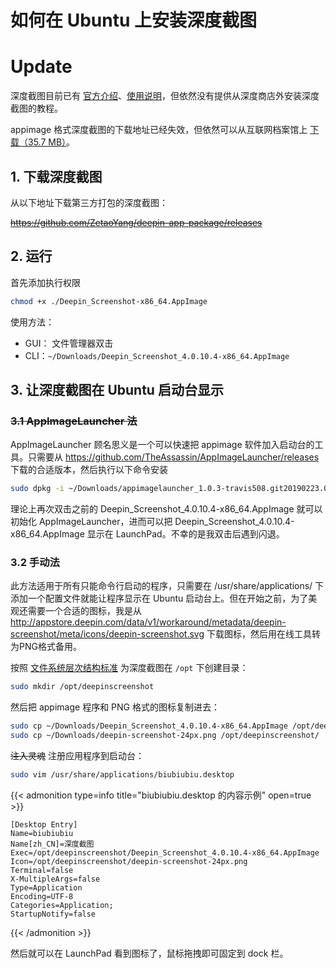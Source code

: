 # 如何在 Ubuntu 上安装深度截图

# Update

深度截图目前已有 [官方介绍](https://www.deepin.org/zh/original/deepin-screenshot/)、[使用说明](https://wiki.deepin.org/wiki/%E6%B7%B1%E5%BA%A6%E6%88%AA%E5%9B%BE)，但依然没有提供从深度商店外安装深度截图的教程。

appimage 格式深度截图的下载地址已经失效，但依然可以从互联网档案馆上 [下载（35.7 MB）](https://web.archive.org/web/20201120043221/https://github-production-release-asset-2e65be.s3.amazonaws.com/110259696/6110e818-0909-11e8-92a8-e734dc188fe0?X-Amz-Algorithm=AWS4-HMAC-SHA256&X-Amz-Credential=AKIAIWNJYAX4CSVEH53A%2F20201120%2Fus-east-1%2Fs3%2Faws4_request&X-Amz-Date=20201120T043221Z&X-Amz-Expires=300&X-Amz-Signature=134866f6be04ad00a4eaf1a2aa00604d5fbfd4fe5f9597a94a2a92da3d758053&X-Amz-SignedHeaders=host&actor_id=0&key_id=0&repo_id=110259696&response-content-disposition=attachment%3B%20filename%3DDeepin_Screenshot_4.0.10.4-x86_64.AppImage&response-content-type=application%2Foctet-stream)。

## 1. 下载深度截图

从以下地址下载第三方打包的深度截图：

~~https://github.com/ZetaoYang/deepin-app-package/releases~~

## 2. 运行
首先添加执行权限
```bash
chmod +x ./Deepin_Screenshot-x86_64.AppImage
```
使用方法：
- GUI： 文件管理器双击
- CLI：`~/Downloads/Deepin_Screenshot_4.0.10.4-x86_64.AppImage`

## 3. 让深度截图在 Ubuntu 启动台显示
### ~~3.1 AppImageLauncher 法~~
AppImageLauncher 顾名思义是一个可以快速把 appimage 软件加入启动台的工具。只需要从 https://github.com/TheAssassin/AppImageLauncher/releases 下载的合适版本，然后执行以下命令安装

```bash
sudo dpkg -i ~/Downloads/appimagelauncher_1.0.3-travis508.git20190223.0c6d768_amd64.deb
```

理论上再次双击之前的 Deepin_Screenshot_4.0.10.4-x86_64.AppImage 就可以初始化 AppImageLauncher，进而可以把 Deepin_Screenshot_4.0.10.4-x86_64.AppImage 显示在 LaunchPad。不幸的是我双击后遇到闪退。

### 3.2 手动法

此方法适用于所有只能命令行启动的程序，只需要在 /usr/share/applications/ 下添加一个配置文件就能让程序显示在 Ubuntu 启动台上。但在开始之前，为了美观还需要一个合适的图标，我是从 http://appstore.deepin.com/data/v1/workaround/metadata/deepin-screenshot/meta/icons/deepin-screenshot.svg 下载图标，然后用在线工具转为PNG格式备用。

按照 [文件系统层次结构标准](https://zh.wikipedia.org/wiki/%E6%96%87%E4%BB%B6%E7%B3%BB%E7%BB%9F%E5%B1%82%E6%AC%A1%E7%BB%93%E6%9E%84%E6%A0%87%E5%87%86) 为深度截图在 `/opt` 下创建目录：

```bash
sudo mkdir /opt/deepinscreenshot
```

然后把 appimage 程序和 PNG 格式的图标复制进去：

```bash
sudo cp ~/Downloads/Deepin_Screenshot_4.0.10.4-x86_64.AppImage /opt/deepinscreenshot/
sudo cp ~/Downloads/deepin-screenshot-24px.png /opt/deepinscreenshot/
```

~~注入灵魂~~ 注册应用程序到启动台：
```bash
sudo vim /usr/share/applications/biubiubiu.desktop
```

{{< admonition type=info title="biubiubiu.desktop 的内容示例" open=true >}}
```
[Desktop Entry]
Name=biubiubiu
Name[zh_CN]=深度截图
Exec=/opt/deepinscreenshot/Deepin_Screenshot_4.0.10.4-x86_64.AppImage
Icon=/opt/deepinscreenshot/deepin-screenshot-24px.png
Terminal=false
X-MultipleArgs=false
Type=Application
Encoding=UTF-8
Categories=Application;
StartupNotify=false
```
{{< /admonition >}}

然后就可以在 LaunchPad 看到图标了，鼠标拖拽即可固定到 dock 栏。
